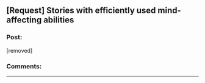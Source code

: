 ## [Request] Stories with efficiently used mind-affecting abilities

### Post:

[removed]

### Comments:

---

